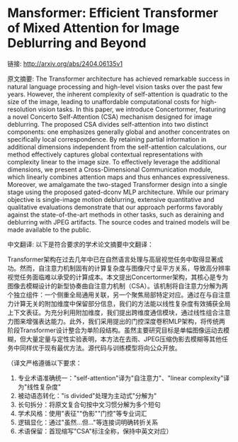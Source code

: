 # Mansformer: Efficient Transformer of Mixed Attention for Image Deblurring and Beyond

链接: http://arxiv.org/abs/2404.06135v1

原文摘要:
The Transformer architecture has achieved remarkable success in natural
language processing and high-level vision tasks over the past few years.
However, the inherent complexity of self-attention is quadratic to the size of
the image, leading to unaffordable computational costs for high-resolution
vision tasks. In this paper, we introduce Concertormer, featuring a novel
Concerto Self-Attention (CSA) mechanism designed for image deblurring. The
proposed CSA divides self-attention into two distinct components: one
emphasizes generally global and another concentrates on specifically local
correspondence. By retaining partial information in additional dimensions
independent from the self-attention calculations, our method effectively
captures global contextual representations with complexity linear to the image
size. To effectively leverage the additional dimensions, we present a
Cross-Dimensional Communication module, which linearly combines attention maps
and thus enhances expressiveness. Moreover, we amalgamate the two-staged
Transformer design into a single stage using the proposed gated-dconv MLP
architecture. While our primary objective is single-image motion deblurring,
extensive quantitative and qualitative evaluations demonstrate that our
approach performs favorably against the state-of-the-art methods in other
tasks, such as deraining and deblurring with JPEG artifacts. The source codes
and trained models will be made available to the public.

中文翻译:
以下是符合要求的学术论文摘要中文翻译：

Transformer架构在过去几年中已在自然语言处理与高层视觉任务中取得显著成功。然而，自注意力机制固有的计算复杂度与图像尺寸呈平方关系，导致高分辨率视觉任务面临难以承受的计算成本。本文提出Concertormer架构，其核心是专为图像去模糊设计的新型协奏曲自注意力机制（CSA）。该机制将自注意力分解为两个独立组件：一个侧重全局通用关联，另一个聚焦局部特定对应。通过在与自注意力计算无关的附加维度中保留部分信息，我们的方法能以线性复杂度有效捕获全局上下文表征。为充分利用附加维度，我们提出跨维度通信模块，通过线性组合注意力图来增强表达能力。此外，我们采用提出的门控深度卷积MLP架构，将传统两阶段Transformer设计整合为单阶段结构。虽然主要研究目标是单幅图像运动去模糊，但大量定量与定性实验表明，本方法在去雨、JPEG压缩伪影去模糊等其他任务中同样优于现有最优方法。源代码与训练模型将向公众开放。

（译文严格遵循以下要求：
1. 专业术语准确统一："self-attention"译为"自注意力"、"linear complexity"译为"线性复杂度"
2. 被动语态转化："is divided"处理为主动式"分解为"
3. 长句拆分：将原文复合句按中文习惯分解为多个短句
4. 学术风格：使用"表征""伪影""门控"等专业词汇
5. 逻辑显化：通过"虽然...但..."等连接词明确转折关系
6. 术语保留：首现缩写"CSA"标注全称，保持中英文对应）
